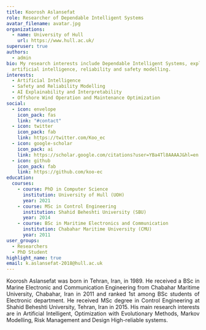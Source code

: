 ```yaml
---
title: Koorosh Aslansefat
role: Researcher of Dependable Intelligent Systems
avatar_filename: avatar.jpg
organizations:
  - name: University of Hull
    url: https://www.hull.ac.uk/
superuser: true
authors:
  - admin
bio: My research interests include Dependable Intelligent Systems, explainable
  artificial intelligence, reliability and safety modelling.
interests:
  - Artificial Intelligence
  - Safety and Reliability Modelling
  - AI Explainability and Interpretability
  - Offshore Wind Operation and Maintenance Optimization
social:
  - icon: envelope
    icon_pack: fas
    link: "#contact"
  - icon: twitter
    icon_pack: fab
    link: https://twitter.com/Koo_ec
  - icon: google-scholar
    icon_pack: ai
    link: https://scholar.google.com/citations?user=YBa4Tl8AAAAJ&hl=en
  - icon: github
    icon_pack: fab
    link: https://github.com/koo-ec
education:
  courses:
    - course: PhD in Computer Science
      institution: University of Hull (UOH)
      year: 2021
    - course: MSc in Control Engineering
      institution: Shahid Beheshti University (SBU)
      year: 2014
    - course: BSc in Maritime Electronics and Communication
      institution: Chabahar Maritime University (CMU)
      year: 2011
user_groups:
  - Researchers
  - PhD Student
highlight_name: true
email: k.aslansefat-2018@hull.ac.uk
---
```

<p align="justify">Koorosh Aslansefat was born in Tehran, Iran, in 1989. He received a BSc in Marine Electronic and Communication Engineering from Chabahar Maritime University, Chabahar, Iran in 2011 and ranked 1st among BSc students of Electronic department. He received MSc degree in Control Engineering at Shahid Beheshti University, Tehran, Iran in 2015. His main research interests are in Artificial Intelligent, Optimization with Evolutionary Methods, Markov Modelling, Risk Management and Design High-reliable systems.</p>
